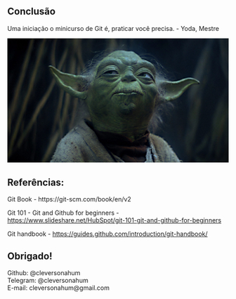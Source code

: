 <div>
  <h2>Conclusão</h2>
  <p align="justify">Uma iniciação o minicurso de Git é, praticar você precisa.
  </blockquote>- Yoda, Mestre</p>
  <img src="img/yoda.jpg" style="background:none; border:none; box-shadow:none;" />


  <h2>Referências:</h2>
  <p align="justify">Git Book - https://git-scm.com/book/en/v2 <br />

  Git 101 - Git and Github for beginners -
  https://www.slideshare.net/HubSpot/git-101-git-and-github-for-beginners <br />

  Git handbook - https://guides.github.com/introduction/git-handbook/</p>


  <h2>Obrigado!</h2>
  <p>Github: @cleversonahum<br />
  Telegram: @cleversonahum<br />
  E-mail: cleversonahum@gmail.com<br />
  </p>
  
</div>